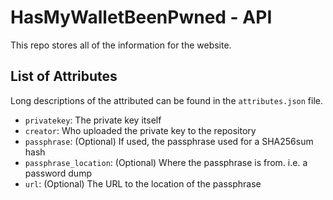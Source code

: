 # HasMyWalletBeenPwned - API 
This repo stores all of the information for the website. 

## List of Attributes
Long descriptions of the attributed can be found in the `attributes.json` file. 
- `privatekey`: The private key itself
- `creator`: Who uploaded the private key to the repository
- `passphrase`: (Optional) If used, the passphrase used for a SHA256sum hash
- `passphrase_location`: (Optional) Where the passphrase is from. i.e. a password dump
- `url`: (Optional) The URL to the location of the passphrase 
